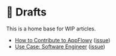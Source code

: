 # 📃 Drafts

This is a home base for WIP articles.

* [How to Contribute to AppFlowy](../../../../documentation/appflowy/software-contributions/draft-how-to-contribute-to-appflowy.md) ([issue](https://github.com/AppFlowy-IO/AppFlowy-Docs/issues/74))
* [Use Case: Software Engineer](draft-use-case-software-engineer.md) ([issue](https://github.com/AppFlowy-IO/AppFlowy-Docs/issues/72))
